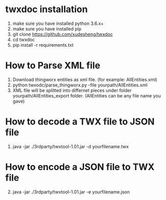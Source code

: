 # twxdoc installation

1) make sure you have installed python 3.6.x+
2) make sure you have installed pip
3) git clone https://github.com/xudesheng/twxdoc
4) cd twxdoc
5) pip install -r requirements.txt


# How to Parse XML file
1) Download thingworx entities as xml file. (for example: AllEntities.xml)
2) python twxodc/parse_thingworx.py -file yourpath/AllEntities.xml
3) XML file will be splitted into differnet pieces under folder yourpath/AllEntities_export folder. (AllEntities can be any file name you gave)


# How to decode a TWX file to JSON file
1) java -jar ./3rdparty/twxtool-1.01.jar -d yourfilename.twx
  
# How to encode a JSON file to TWX file
2) java -jar ./3rdparty/twxtool-1.01.jar -e yourfilename.json
